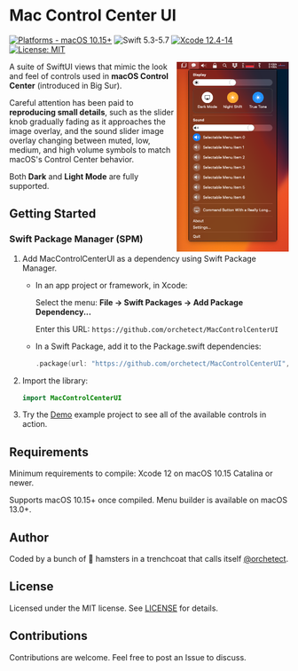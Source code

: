 # Mac Control Center UI

[![Platforms - macOS 10.15+](https://img.shields.io/badge/platforms-macOS%2010.15+-lightgrey.svg?style=flat)](https://developer.apple.com/swift) ![Swift 5.3-5.7](https://img.shields.io/badge/Swift-5.3–5.7-orange.svg?style=flat) [![Xcode 12.4-14](https://img.shields.io/badge/Xcode-12.4–14-blue.svg?style=flat)](https://developer.apple.com/swift) [![License: MIT](http://img.shields.io/badge/license-MIT-lightgrey.svg?style=flat)](https://github.com/orchetect/MacControlCenterUI/blob/main/LICENSE)

<img align="right" width="40%" src="Images/demo.png" alt="Example">



A suite of SwiftUI views that mimic the look and feel of controls used in **macOS Control Center** (introduced in Big Sur).

Careful attention has been paid to **reproducing small details**, such as the slider knob gradually fading as it approaches the image overlay, and the sound slider image overlay changing between muted, low, medium, and high volume symbols to match macOS's Control Center behavior.

Both **Dark** and **Light Mode** are fully supported.

## Getting Started

### Swift Package Manager (SPM)

1. Add MacControlCenterUI as a dependency using Swift Package Manager.

   - In an app project or framework, in Xcode:

     Select the menu: **File → Swift Packages → Add Package Dependency...**

     Enter this URL: `https://github.com/orchetect/MacControlCenterUI`

   - In a Swift Package, add it to the Package.swift dependencies:

     ```swift
     .package(url: "https://github.com/orchetect/MacControlCenterUI", from: "1.0.0")
     ```

2. Import the library:

   ```swift
   import MacControlCenterUI
   ```

3. Try the [Demo](Demo) example project to see all of the available controls in action.

## Requirements

Minimum requirements to compile: Xcode 12 on macOS 10.15 Catalina or newer.

Supports macOS 10.15+ once compiled. Menu builder is available on macOS 13.0+.

## Author

Coded by a bunch of 🐹 hamsters in a trenchcoat that calls itself [@orchetect](https://github.com/orchetect).

## License

Licensed under the MIT license. See [LICENSE](https://github.com/orchetect/MacControlCenterUI/blob/master/LICENSE) for details.

## Contributions

Contributions are welcome. Feel free to post an Issue to discuss.
